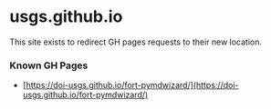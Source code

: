 # usgs.github.io


This site exists to redirect GH pages requests to their new location.

### Known GH Pages
 
- [https://doi-usgs.github.io/fort-pymdwizard/](https://doi-usgs.github.io/fort-pymdwizard/)
